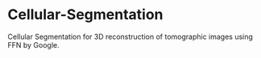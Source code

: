 # Cellular-Segmentation
Cellular Segmentation for 3D reconstruction of tomographic images using FFN by Google.
